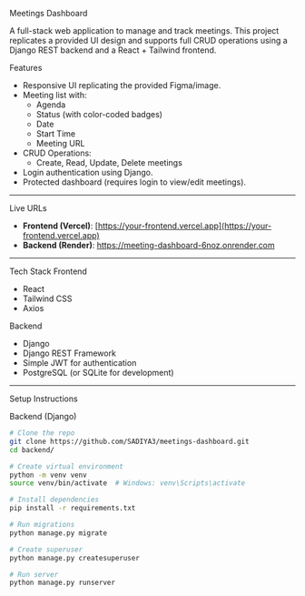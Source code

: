 Meetings Dashboard

A full-stack web application to manage and track meetings. This project replicates a provided UI design and supports full CRUD operations using a Django REST backend and a React + Tailwind frontend.

Features

- Responsive UI replicating the provided Figma/image.
- Meeting list with:
  - Agenda
  - Status (with color-coded badges)
  - Date
  - Start Time
  - Meeting URL
- CRUD Operations:
  - Create, Read, Update, Delete meetings
- Login authentication using Django.
- Protected dashboard (requires login to view/edit meetings).

---

 Live URLs

- **Frontend (Vercel)**: [https://your-frontend.vercel.app](https://your-frontend.vercel.app)
- **Backend (Render)**: https://meeting-dashboard-6noz.onrender.com

---

  Tech Stack
 Frontend

- React
- Tailwind CSS
- Axios

 Backend

- Django
- Django REST Framework
- Simple JWT for authentication
- PostgreSQL (or SQLite for development)

---

 Setup Instructions

 Backend (Django)

```bash
# Clone the repo
git clone https://github.com/SADIYA3/meetings-dashboard.git
cd backend/

# Create virtual environment
python -m venv venv
source venv/bin/activate  # Windows: venv\Scripts\activate

# Install dependencies
pip install -r requirements.txt

# Run migrations
python manage.py migrate

# Create superuser
python manage.py createsuperuser

# Run server
python manage.py runserver
